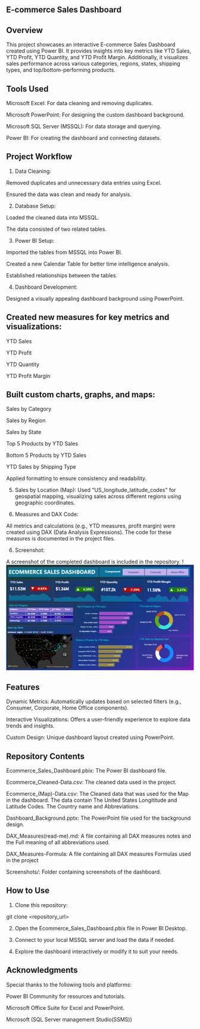 ## E-commerce Sales Dashboard

## Overview

This project showcases an interactive E-commerce Sales Dashboard created using Power BI. It provides insights into key metrics like YTD Sales, YTD Profit, YTD Quantity, and YTD Profit Margin. Additionally, it visualizes sales performance across various categories, regions, states, shipping types, and top/bottom-performing products.

## Tools Used

Microsoft Excel: For data cleaning and removing duplicates.

Microsoft PowerPoint: For designing the custom dashboard background.

Microsoft SQL Server (MSSQL): For data storage and querying.

Power BI: For creating the dashboard and connecting datasets.


## Project Workflow

1. Data Cleaning:

Removed duplicates and unnecessary data entries using Excel.

Ensured the data was clean and ready for analysis.



2. Database Setup:

Loaded the cleaned data into MSSQL.

The data consisted of two related tables.



3. Power BI Setup:

Imported the tables from MSSQL into Power BI.

Created a new Calendar Table for better time intelligence analysis.

Established relationships between the tables.



4. Dashboard Development:

Designed a visually appealing dashboard background using PowerPoint.

## Created new measures for key metrics and visualizations:

YTD Sales

YTD Profit

YTD Quantity

YTD Profit Margin


## Built custom charts, graphs, and maps:

Sales by Category

Sales by Region

Sales by State

Top 5 Products by YTD Sales

Bottom 5 Products by YTD Sales

YTD Sales by Shipping Type


Applied formatting to ensure consistency and readability.

5. Sales by Location (Map): Used "US_longitude_latitude_codes" for geospatial mapping, visualizing sales across different regions using geographic coordinates.


6. Measures and DAX Code:

All metrics and calculations (e.g., YTD measures, profit margin) were created using DAX (Data Analysis Expressions). The code for these measures is documented in the project files.



6. Screenshot:

A screenshot of the completed dashboard is included in the repository.
!![Ecommerce Dashboard](Ecommerce%20Sales%20Dashboard_Screenshot.png)
## Features

Dynamic Metrics: Automatically updates based on selected filters (e.g., Consumer, Corporate, Home Office components).

Interactive Visualizations: Offers a user-friendly experience to explore data trends and insights.

Custom Design: Unique dashboard layout created using PowerPoint.


## Repository Contents

Ecommerce_Sales_Dashboard.pbix: The Power BI dashboard file.

Ecommerce_Cleaned-Data.csv: The cleaned data used in the project.

Ecommerce_(Map)-Data.csv: The Cleaned data that was used for the Map in the dashboard. The data contain The United States Longititude and Latitude Codes. The Country name and Abbreviations.

Dashboard_Background.pptx: The PowerPoint file used for the background design.

DAX_Measures(read-me).md: A file containing all DAX measures notes and the Full meaning of all abbreviations used. 

DAX_Measures-Formula: A file containing all DAX measures Formulas used in the project

Screenshots/: Folder containing screenshots of the dashboard.


## How to Use

1. Clone this repository:

git clone <repository_url>

2. Open the Ecommerce_Sales_Dashboard.pbix file in Power BI Desktop.

3. Connect to your local MSSQL server and load the data if needed.

4. Explore the dashboard interactively or modify it to suit your needs.



## Acknowledgments

Special thanks to the following tools and platforms:

Power BI Community for resources and tutorials.

Microsoft Office Suite for Excel and PowerPoint.

Microsoft (SQL Server management Studio(SSMS))

